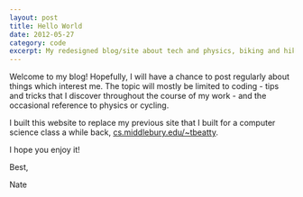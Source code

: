 ```yaml
---
layout: post
title: Hello World
date: 2012-05-27
category: code
excerpt: My redesigned blog/site about tech and physics, biking and hiking... it's for dorks.
---
```


Welcome to my blog! Hopefully, I will have a chance to post regularly about things which interest me. The topic will mostly be limited to coding - tips and tricks that I discover throughout the course of my work - and the occasional reference to physics or cycling.

I built this website to replace my previous site that I built for a computer science class a while back, [cs.middlebury.edu/~tbeatty](http://www.cs.middlebury.edu/~tbeatty/index.php).

I hope you enjoy it!

Best,

Nate